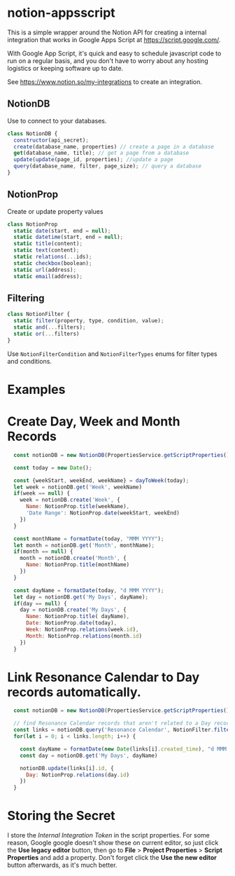 # notion-appsscript

This is a simple wrapper around the Notion API for creating a internal integration that works in Google Apps Script at https://script.google.com/. 

With Google App Script, it's quick and easy to schedule javascript code to run on a regular basis, and you don't have to worry about any hosting logistics or keeping software up to date.

See https://www.notion.so/my-integrations to create an integration.

## NotionDB
Use to connect to your databases.
```javascript
class NotionDB {
  constructor(api_secret);
  create(database_name, properties) // create a page in a database
  get(database_name, title); // get a page from a database
  update(update(page_id, properties); //update a page
  query(database_name, filter, page_size); // query a database
}
```

## NotionProp
Create or update property values
```javascript
class NotionProp
  static date(start, end = null);
  static datetime(start, end = null);
  static title(content);
  static text(content);
  static relations(...ids);
  static checkbox(boolean);
  static url(address);
  static email(address);
```

## Filtering

```javascript
class NotionFilter {
  static filter(property, type, condition, value);
  static and(...filters);
  static or(...filters)
}
```
Use `NotionFilterCondition` and `NotionFilterTypes` enums for filter types and conditions.


# Examples

# Create Day, Week and Month Records

```javascript
  const notionDB = new NotionDB(PropertiesService.getScriptProperties().getProperty('notion-secret'));

  const today = new Date();

  const {weekStart, weekEnd, weekName} = dayToWeek(today);
  let week = notionDB.get('Week', weekName)
  if(week == null) {
    week = notionDB.create('Week', {
      Name: NotionProp.title(weekName),
      'Date Range': NotionProp.date(weekStart, weekEnd)
    })
  }

  const monthName = formatDate(today, "MMM YYYY");
  let month = notionDB.get('Month', monthName);
  if(month == null) {
    month = notionDB.create('Month', {
      Name: NotionProp.title(monthName)
    })  
  }

  const dayName = formatDate(today, "d MMM YYYY");
  let day = notionDB.get('My Days', dayName);
  if(day == null) {
    day = notionDB.create('My Days', {
      Name: NotionProp.title( dayName),
      Date: NotionProp.date(today),
      Week: NotionProp.relations(week.id),
      Month: NotionProp.relations(month.id)      
    })
  }
```



# Link Resonance Calendar to Day records automatically.

```javascript
  const notionDB = new NotionDB(PropertiesService.getScriptProperties().getProperty('notion-secret'));

  // find Resonance Calendar records that aren't related to a Day record
  const links = notionDB.query('Resonance Calendar', NotionFilter.filter('Day', NotionFilterTypes.relation, NotionFilterCondition.is_empty, true), 100);
  for(let i = 0; i < links.length; i++) {

    const dayName = formatDate(new Date(links[i].created_time), "d MMM YYYY");
    const day = notionDB.get('My Days', dayName)

    notionDB.update(links[i].id, {
      Day: NotionProp.relations(day.id)
    })
  }
```


# Storing the Secret
I store the *Internal Integration Token* in the script properties.  For some reason, Google google doesn't show these on current editor, so just click the **Use legacy editor** button, then go to **File** > **Project Properties** > **Script Properties** and add a property. Don't forget click the **Use the new editor** button afterwards, as it's much better.
